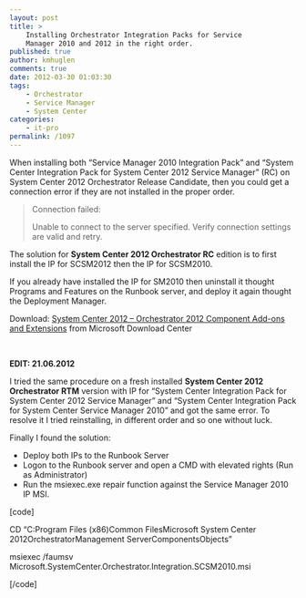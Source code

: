 ```yaml
---
layout: post
title: >
    Installing Orchestrator Integration Packs for Service
    Manager 2010 and 2012 in the right order.
published: true
author: kmhuglen
comments: true
date: 2012-03-30 01:03:30
tags:
    - Orchestrator
    - Service Manager
    - System Center
categories:
    - it-pro
permalink: /1097
---
```

When installing both &#8220;Service Manager 2010 Integration Pack&#8221; and &#8220;System Center Integration Pack for System Center 2012 Service Manager&#8221; (RC) on System Center 2012 Orchestrator Release Candidate, then you could get a connection error if they are not installed in the proper order.

> Connection failed:
> 
> Unable to connect to the server specified. Verify connection settings are valid and retry.

The solution for **System Center 2012 Orchestrator RC** edition is to first install the IP for SCSM2012 then the IP for SCSM2010.

If you already have installed the IP for SM2010 then uninstall it thought Programs and Features on the Runbook server, and deploy it again thought the Deployment Manager.

Download: [System Center 2012 – Orchestrator 2012 Component Add-ons and Extensions][1] from Microsoft Download Center

&nbsp;

**EDIT: 21.06.2012**

I tried the same procedure on a fresh installed **System Center 2012 Orchestrator RTM** version with IP for &#8220;System Center Integration Pack for System Center 2012 Service Manager&#8221; and &#8220;System Center Integration Pack for System Center Service Manager 2010&#8221; and got the same error. To resolve it I tried reinstalling, in different order and so one without luck.

Finally I found the solution:

  * Deploy both IPs to the Runbook Server
  * Logon to the Runbook server and open a CMD with elevated rights (Run as Administrator)
  * Run the msiexec.exe repair function against the Service Manager 2010 IP MSI.

[code]
  
CD &#8220;C:Program Files (x86)Common FilesMicrosoft System Center 2012OrchestratorManagement ServerComponentsObjects&#8221;
  
msiexec /faumsv Microsoft.SystemCenter.Orchestrator.Integration.SCSM2010.msi
  
[/code]

 [1]: http://www.microsoft.com/download/en/details.aspx?displaylang=en&id=28725
